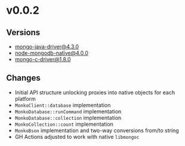 # v0.0.2
## Versions
* [mongo-java-driver@4.3.0](https://github.com/mongodb/mongo-java-driver/tree/r4.3.0)
* [node-mongodb-native@4.0.0](https://github.com/mongodb/node-mongodb-native/tree/v4.0.0)
* [mongo-c-driver@1.8.0](https://github.com/mongodb/mongo-c-driver/tree/1.18.0)

## Changes
* Initial API structure unlocking proxies into native objects for each platform
* `MonkoClient::database` implementation
* `MonkoDatabase::runCommand` implementation
* `MonkoDatabase::collection` implementation
* `MonkoCollection::count` implementation
* `MonkoBson` implementation and two-way conversions from/to string
* GH Actions adjusted to work with native `libmongoc`
